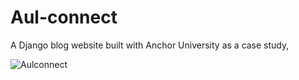 # Aul-connect
A Django blog website built with Anchor University as a case study, 


![Aulconnect](https://github.com/Asukycode/Aul-connect/blob/65baf76053a033aa45e11d63c15ca6c21b99b242/aulconnect.png)
